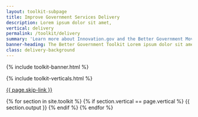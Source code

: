 ```yaml
---
layout: toolkit-subpage
title: Improve Government Services Delivery
description: Lorem ipsum dolor sit amet,
vertical: delivery
permalink: /toolkit/delivery
summary: 'Learn more about Innovation.gov and the Better Government Movement'
banner-heading: The Better Government Toolkit Lorem ipsum dolor sit amet, consectetur adipiscing. 
class: delivery-background
---
```


{% include toolkit-banner.html %}


{% include toolkit-verticals.html %}

<a class="usa-button" href="#agile">{{ page.skip-link }}</a>

{% for section in site.toolkit %}
{% if section.vertical == page.vertical %}
{{ section.output }}
{% endif %}
{% endfor %}